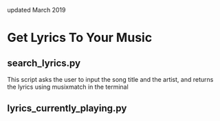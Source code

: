 updated March 2019

# Get Lyrics To Your Music

## search_lyrics.py

This script asks the user to input the song title and the artist, and returns the lyrics using musixmatch in the terminal

## lyrics_currently_playing.py
